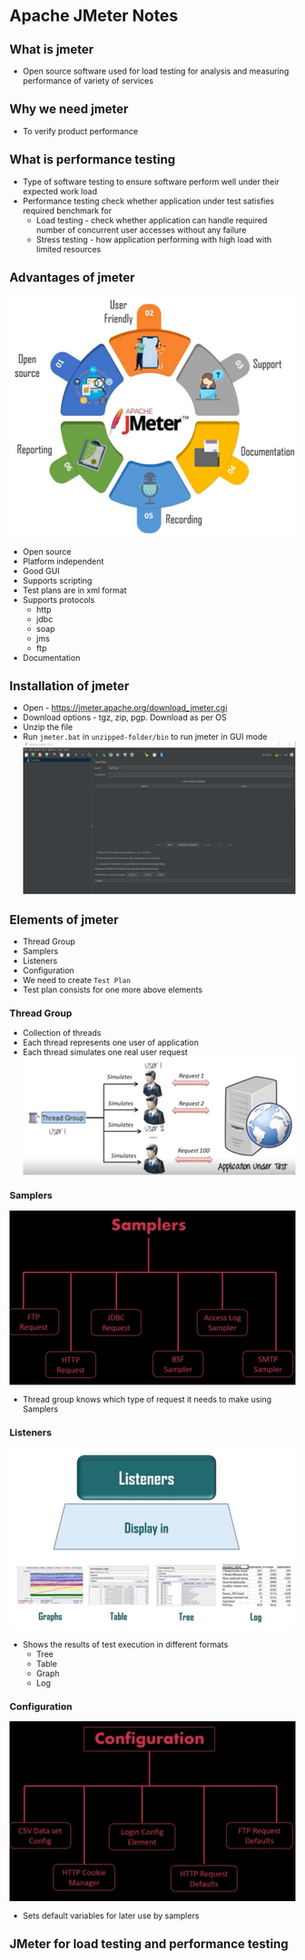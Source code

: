 # Apache JMeter Notes

## What is jmeter
* Open source software used for load testing for analysis and measuring performance of variety of services

## Why we need jmeter
* To verify product performance

## What is performance testing
* Type of software testing to ensure software perform well under their expected work load
* Performance testing check whether application under test satisfies required benchmark for
	* Load testing - check whether application can handle required number of concurrent user accesses without any failure
	* Stress testing - how application performing with high load with limited resources

## Advantages of jmeter
![picture](images/advantages.jpg)
* Open source
* Platform independent
* Good GUI
* Supports scripting
* Test plans are in xml format
* Supports protocols
	* http
	* jdbc
	* soap
	* jms
	* ftp
* Documentation

## Installation of jmeter
* Open - https://jmeter.apache.org/download_jmeter.cgi
* Download options - tgz, zip, pgp. Download as per OS
* Unzip the file
* Run `jmeter.bat` in `unzipped-folder/bin` to run jmeter in GUI mode\
![picture](images/jmeter-home-page.jpg)

## Elements of jmeter
* Thread Group
* Samplers
* Listeners
* Configuration
* We need to create `Test Plan`
* Test plan consists for one more above elements 

### Thread Group
* Collection of threads
* Each thread represents one user of application
* Each thread simulates one real user request\
![picture](images/thread-group.jpg)

### Samplers
![picture](images/samplers.jpg)
* Thread group knows which type of request it needs to make using Samplers

### Listeners
![picture](images/listeners.jpg)
* Shows the results of test execution in different formats
	* Tree
	* Table
	* Graph
	* Log

### Configuration
![picture](images/configuration.jpg)
* Sets default variables for later use by samplers

## JMeter for load testing and performance testing
